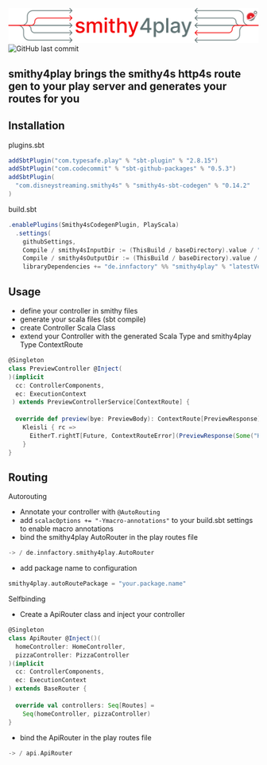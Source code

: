 ![](docs/smithy4play.png)
![GitHub last commit](https://img.shields.io/github/last-commit/innFactory/smithy4play)

smithy4play brings the smithy4s http4s route gen to your play server and generates your routes for you
---

**Installation**
---

plugins.sbt

```scala
addSbtPlugin("com.typesafe.play" % "sbt-plugin" % "2.8.15")
addSbtPlugin("com.codecommit" % "sbt-github-packages" % "0.5.3")
addSbtPlugin(
  "com.disneystreaming.smithy4s" % "smithy4s-sbt-codegen" % "0.14.2"
)
```

build.sbt

```scala
.enablePlugins(Smithy4sCodegenPlugin, PlayScala)
  .settings(
    githubSettings,
    Compile / smithy4sInputDir := (ThisBuild / baseDirectory).value / "smithy-in",
    Compile / smithy4sOutputDir := (ThisBuild / baseDirectory).value / "smithy-out",
    libraryDependencies += "de.innfactory" %% "smithy4play" % "latestVersion")
```

**Usage**
---

- define your controller in smithy files
- generate your scala files (sbt compile)
- create Controller Scala Class
- extend your Controller with the generated Scala Type and smithy4play Type ContextRoute

```scala
@Singleton
class PreviewController @Inject(
)(implicit
  cc: ControllerComponents,
  ec: ExecutionContext
 ) extends PreviewControllerService[ContextRoute] {

  override def preview(bye: PreviewBody): ContextRoute[PreviewResponse] =
    Kleisli { rc =>
      EitherT.rightT[Future, ContextRouteError](PreviewResponse(Some("Hello")))
    }
}

```

**Routing**
---
Autorouting

- Annotate your controller with ```@AutoRouting```
- add ```scalacOptions += "-Ymacro-annotations"``` to your build.sbt settings to enable macro annotations
- bind the smithy4play AutoRouter in the play routes file

```scala
-> / de.innfactory.smithy4play.AutoRouter
```
- add package name to configuration
```scala
smithy4play.autoRoutePackage = "your.package.name"
```

Selfbinding

- Create a ApiRouter class and inject your controller

```scala
@Singleton
class ApiRouter @Inject()(
  homeController: HomeController,
  pizzaController: PizzaController
)(implicit
  cc: ControllerComponents,
  ec: ExecutionContext
) extends BaseRouter {

  override val controllers: Seq[Routes] =
    Seq(homeController, pizzaController)
}

```

- bind the ApiRouter in the play routes file

```scala
-> / api.ApiRouter
```

